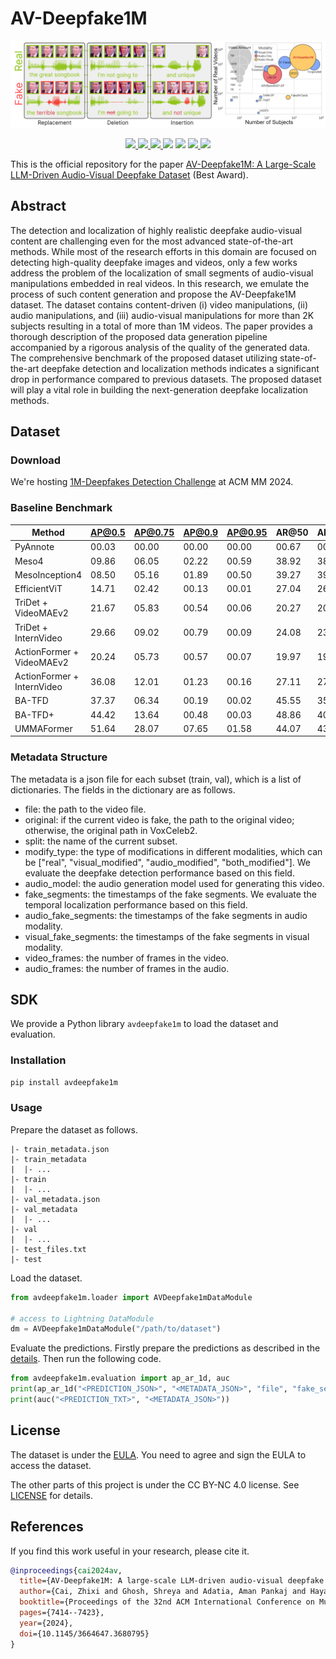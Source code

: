 # AV-Deepfake1M

<div align="center">
    <img src="assets/teaser.png">
    <p></p>
</div>

<div align="center">
    <a href="https://github.com/ControlNet/AV-Deepfake1M/issues">
        <img src="https://img.shields.io/github/issues/ControlNet/AV-Deepfake1M?style=flat-square">
    </a>
    <a href="https://github.com/ControlNet/AV-Deepfake1M/network/members">
        <img src="https://img.shields.io/github/forks/ControlNet/AV-Deepfake1M?style=flat-square">
    </a>
    <a href="https://github.com/ControlNet/AV-Deepfake1M/stargazers">
        <img src="https://img.shields.io/github/stars/ControlNet/AV-Deepfake1M?style=flat-square">
    </a>
    <a href="https://pypi.org/project/avdeepfake1m/"><img src="https://img.shields.io/pypi/v/avdeepfake1m?style=flat-square"></a>
    <a href="https://pypi.org/project/avdeepfake1m/"><img src="https://img.shields.io/pypi/dm/avdeepfake1m?style=flat-square"></a>
    <a href="https://github.com/ControlNet/AV-Deepfake1M/blob/master/LICENSE">
        <img src="https://img.shields.io/badge/license-CC%20BY--NC%204.0-97ca00?style=flat-square">
    </a>
    <a href="https://arxiv.org/abs/2311.15308">
        <img src="https://img.shields.io/badge/arXiv-2311.15308-b31b1b.svg?style=flat-square">
    </a>
</div>

This is the official repository for the paper 
[AV-Deepfake1M: A Large-Scale LLM-Driven Audio-Visual Deepfake Dataset](https://dl.acm.org/doi/abs/10.1145/3664647.3680795) (Best Award).

## Abstract
The detection and localization of highly realistic deepfake audio-visual content are challenging even for the most 
advanced state-of-the-art methods. While most of the research efforts in this domain are focused on detecting 
high-quality deepfake images and videos, only a few works address the problem of the localization of small segments of 
audio-visual manipulations embedded in real videos. In this research, we emulate the process of such content generation 
and propose the AV-Deepfake1M dataset. The dataset contains content-driven (i) video manipulations, 
(ii) audio manipulations, and (iii) audio-visual manipulations for more than 2K subjects resulting in a total of more 
than 1M videos. The paper provides a thorough description of the proposed data generation pipeline accompanied by a 
rigorous analysis of the quality of the generated data. The comprehensive benchmark of the proposed dataset utilizing 
state-of-the-art deepfake detection and localization methods indicates a significant drop in performance compared to 
previous datasets. The proposed dataset will play a vital role in building the next-generation deepfake localization 
methods.

## Dataset

### Download

We're hosting [1M-Deepfakes Detection Challenge](https://deepfakes1m.github.io/) at ACM MM 2024.

### Baseline Benchmark

| Method                     | AP@0.5 | AP@0.75 | AP@0.9 | AP@0.95 | AR@50 | AR@20 | AR@10 | AR@5  |
|----------------------------|--------|---------|--------|---------|-------|-------|-------|-------|
| PyAnnote                   | 00.03  | 00.00   | 00.00  | 00.00   | 00.67 | 00.67 | 00.67 | 00.67 |
| Meso4                      | 09.86  | 06.05   | 02.22  | 00.59   | 38.92 | 38.81 | 36.47 | 26.91 |
| MesoInception4             | 08.50  | 05.16   | 01.89  | 00.50   | 39.27 | 39.00 | 35.78 | 24.59 |
| EfficientViT               | 14.71  | 02.42   | 00.13  | 00.01   | 27.04 | 26.43 | 23.90 | 20.31 |
| TriDet + VideoMAEv2        | 21.67  | 05.83   | 00.54  | 00.06   | 20.27 | 20.12 | 19.50 | 18.18 |
| TriDet + InternVideo       | 29.66  | 09.02   | 00.79  | 00.09   | 24.08 | 23.96 | 23.50 | 22.55 |
| ActionFormer + VideoMAEv2  | 20.24  | 05.73   | 00.57  | 00.07   | 19.97 | 19.81 | 19.11 | 17.80 |
| ActionFormer + InternVideo | 36.08  | 12.01   | 01.23  | 00.16   | 27.11 | 27.00 | 26.60 | 25.80 |
| BA-TFD                     | 37.37  | 06.34   | 00.19  | 00.02   | 45.55 | 35.95 | 30.66 | 26.82 |
| BA-TFD+                    | 44.42  | 13.64   | 00.48  | 00.03   | 48.86 | 40.37 | 34.67 | 29.88 |
| UMMAFormer                 | 51.64  | 28.07   | 07.65  | 01.58   | 44.07 | 43.45 | 42.09 | 40.27 |


### Metadata Structure

The metadata is a json file for each subset (train, val), which is a list of dictionaries. The fields in the dictionary are as follows.
- file: the path to the video file.
- original: if the current video is fake, the path to the original video; otherwise, the original path in VoxCeleb2.
- split: the name of the current subset.
- modify_type: the type of modifications in different modalities, which can be ["real", "visual_modified", "audio_modified", "both_modified"]. We evaluate the deepfake detection performance based on this field.
- audio_model: the audio generation model used for generating this video.
- fake_segments: the timestamps of the fake segments. We evaluate the temporal localization performance based on this field.
- audio_fake_segments: the timestamps of the fake segments in audio modality.
- visual_fake_segments: the timestamps of the fake segments in visual modality.
- video_frames: the number of frames in the video.
- audio_frames: the number of frames in the audio.

## SDK

We provide a Python library `avdeepfake1m` to load the dataset and evaluation.

### Installation

```bash
pip install avdeepfake1m
```

### Usage

Prepare the dataset as follows.

```
|- train_metadata.json
|- train_metadata
|  |- ...
|- train
|  |- ...
|- val_metadata.json
|- val_metadata
|  |- ...
|- val
|  |- ...
|- test_files.txt
|- test
```

Load the dataset.

```python
from avdeepfake1m.loader import AVDeepfake1mDataModule

# access to Lightning DataModule
dm = AVDeepfake1mDataModule("/path/to/dataset")
```

Evaluate the predictions. Firstly prepare the predictions as described in the [details](https://deepfakes1m.github.io/details). Then run the following code.

```python
from avdeepfake1m.evaluation import ap_ar_1d, auc
print(ap_ar_1d("<PREDICTION_JSON>", "<METADATA_JSON>", "file", "fake_segments", 1, [0.5, 0.75, 0.9, 0.95], [50, 30, 20, 10, 5], [0.5, 0.55, 0.6, 0.65, 0.7, 0.75, 0.8, 0.85, 0.9, 0.95]))
print(auc("<PREDICTION_TXT>", "<METADATA_JSON>"))
```

## License

The dataset is under the [EULA](eula.pdf). You need to agree and sign the EULA to access the dataset.

The other parts of this project is under the CC BY-NC 4.0 license. See [LICENSE](LICENSE) for details.

## References

If you find this work useful in your research, please cite it.

```bibtex
@inproceedings{cai2024av,
  title={AV-Deepfake1M: A large-scale LLM-driven audio-visual deepfake dataset},
  author={Cai, Zhixi and Ghosh, Shreya and Adatia, Aman Pankaj and Hayat, Munawar and Dhall, Abhinav and Gedeon, Tom and Stefanov, Kalin},
  booktitle={Proceedings of the 32nd ACM International Conference on Multimedia},
  pages={7414--7423},
  year={2024},
  doi={10.1145/3664647.3680795}
}
```
